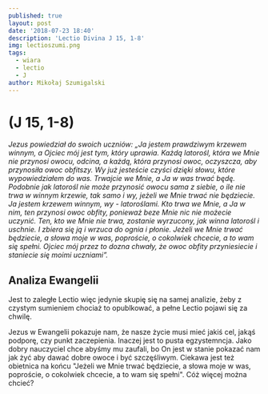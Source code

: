 ```yaml
---
published: true
layout: post
date: '2018-07-23 18:40'
description: 'Lectio Divina J 15, 1-8'
img: lectioszumi.png
tags:
  - wiara
  - lectio
  - J
author: Mikołaj Szumigalski
---
```

# (J 15, 1-8)
 
*Jezus powiedział do swoich uczniów: „Ja jestem prawdziwym krzewem winnym, a Ojciec mój jest tym, który uprawia. Każdą latorośl, która we Mnie nie przynosi owocu, odcina, a każdą, która przynosi owoc, oczyszcza, aby przynosiła owoc obfitszy. Wy już jesteście czyści dzięki słowu, które wypowiedziałem do was. Trwajcie we Mnie, a Ja w was trwać będę. Podobnie jak latorośl nie może przynosić owocu sama z siebie, o ile nie trwa w winnym krzewie, tak samo i wy, jeżeli we Mnie trwać nie będziecie. Ja jestem krzewem winnym, wy - latoroślami. Kto trwa we Mnie, a Ja w nim, ten przynosi owoc obfity, ponieważ beze Mnie nic nie możecie uczynić. Ten, kto we Mnie nie trwa, zostanie wyrzucony, jak winna latorośl i uschnie. I zbiera się ją i wrzuca do ognia i płonie. Jeżeli we Mnie trwać będziecie, a słowa moje w was, poproście, o cokolwiek chcecie, a to wam się spełni. Ojciec mój przez to dozna chwały, że owoc obfity przyniesiecie i staniecie się moimi uczniami”.*

## Analiza Ewangelii 

Jest to zaległe Lectio więc jedynie skupię się na samej analizie, żeby z czystym sumieniem chociaż to opublkować, a pełne Lectio pojawi się za chwilę.

Jezus w Ewangelii pokazuje nam, że nasze życie musi mieć jakiś cel, jakąś podporę, czy punkt zaczepienia. Inaczej jest to pusta egzystemncja. Jako dobry nauczyciel chce abyśmy mu zaufali, bo On jest w stanie pokazać nam jak żyć aby dawać dobre owoce i być szczęśliwym. Ciekawa jest też obietnica na końcu "Jeżeli we Mnie trwać będziecie, a słowa moje w was, poproście, o cokolwiek chcecie, a to wam się spełni". Cóż więcej można chcieć? 